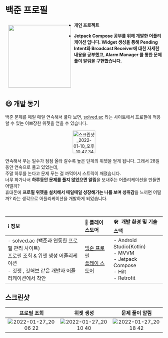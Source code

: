 # 백준 프로필


<img src = "https://user-images.githubusercontent.com/57793298/151350389-f067258c-c05c-4806-8a9c-c80eefedefec.png" align = "left" width = "200" hspace ="10" vspace = "10">

-  **개인 프로젝트**

-  **Jetpack Compose 공부를 위해 개발한 어플리케이션 입니다. Widget 생성을 통해 Pending Intent와 Broadcast Receiver에 대한 자세한 내용을 공부했고, Alarm Manager 를 통한 문제 풀이 알림을 구현했습니다.**

<br>
<br>
<br>
<br>


## 😃 개발 동기


백준 문제를 매일 매일 연속해서 풀다 보면, [solved.ac](http://solved.ac) 라는 사이트에서 프로필에 적용할 수 있는 이쁘장한 위젯을 얻을 수 있습니다.

<p align="center">
<img width="72" alt="스크린샷_2022-01-10_오후_10 47 34" src="https://user-images.githubusercontent.com/57793298/151350559-8f79a4f3-6e99-49f9-a2e8-430ea21da61d.png" align = "center">
</p>


연속해서 푸는 일수가 점점 올라 갈수록 높은 단계의 위젯을 얻게 됩니다. 그래서 28일 동안 연속으로 풀고 있었는데,<br> 주말 하루를 논다고 문제 푸는 걸 까먹어서 스트릭이 깨졌습니다.<br> 
너무 화가나서 **하루동안 문제를 풀지 않았으면 알림**을 보내주는 어플리케이션을 만들면 어떨까?<br>
휴대폰에 **프로필 위젯을 설치해서 매일매일 성장해가는 나를 보며 성취감**을 느끼면 어떨까? 라는 생각으로 어플리케이션을 개발하게 되었습니다.

<br>

|ℹ️ 정보|🔗 플레이 스토어|🛠  개발 환경 및 기술 스택|
|:---|:---|:---|
|- [solved.ac](http://solved.ac) (백준과 연동한 프로필 관리 사이트)<br>프로필 조회 & 위젯 생성 어플리케이션<br>- 깃젯 , 깃허브 같은 개발자 어플리케이션에서 착안|[백준 프로필<br>플레이 스토어](https://play.google.com/store/apps/details?id=per.hojong.baekjoonprofile)|- Android Studio(Kotlin)<br>- MVVM<br>- Jetpack Compose<br>- Hilt<br>- Retrofit|


## 스크린샷

|프로필 조회|위젯 생성|문제 풀이 알림|
|:-------:|:-------:|:-------:|
|![2022-01-27_20 06 22](https://user-images.githubusercontent.com/57793298/151350658-086c4049-234c-4ba6-b473-59638e2e3206.gif)|![2022-01-27_20 10 40](https://user-images.githubusercontent.com/57793298/151351100-bc278a79-52cf-4423-a5cc-5398ab77390d.gif)|![2022-01-27_20 18 42](https://user-images.githubusercontent.com/57793298/151351208-53fc3925-12f4-4fbc-9f35-e90969cfc715.gif)|
